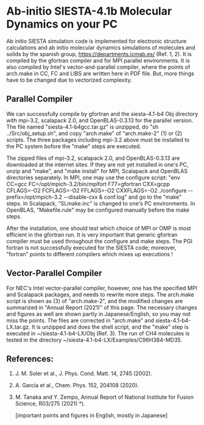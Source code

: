 # Ab-initio SIESTA-4.1b Molecular Dynamics on your PC #

Ab initio SIESTA simulation code is implemented for electronic structure calculations and ab initio molecular dynamics simulations of molecules and solids by the spanish group, https://departments.icmab.es/ (Ref. 1, 2). It is compiled by the gfortran compiler and for MPI parallel environments. It is also compiled by Intel's vector-and-parallel compiler, where the points of arch.make in CC, FC and LIBS are written here in PDF file. But, more things have to be changed due to vectorized complexity.

## Parallel Compiler ##

We can successfully compile by gfortran and the siesta-4.1-b4 Obj directory with mpi-3.2, scalapack 2.0, and OpenBLAS-0.3.13 for the parallel version. The file named "siesta-4.1-b4gcc.tar.gz" is unzipped, do "sh ../Src/obj_setup.sh", and copy "arch.make" of "arch.make-2" (1) or (2) scripts. The three packages including mpi-3.2 above must be installed to the PC system bofore the "make" steps are executed.

The zipped files of mpi-3.2, scalapack 2.0, and OpenBLAS-0.3.13 are downloaded at the internet sites. If they are not yet installed in one's PC, unzip and "make", and "make install" for MPI, Scalapack and OpenBLAS directories separately. 
In MPI, one may use the configure script: "env CC=gcc FC=/opt/mpich-3.2/bin/mpifort F77=gfortran CXX=gcpp CFLAGS=-O2 FCFLAGS=-O2 FFLAGS=-O2 CXXFLAGS=-O2 ./configure --prefix=/opt/mpich-3.2 --disable-cxx & conf.log" and go to the "make" steps. In Scalapack, "SLmake.inc" is changed to one's PC environments. In OpenBLAS, "Makefile.rule" may be configured manually before the make steps. 

After the installation, one should test which choice of MPI or OMP is most efficient in the gfortran run.
It is very important that generic gfortran compiler must be used throughout the configure and make steps. The PGI fortran is not successfully executed for the SIESTA code; moreover, "fortran" points to different compilers which mixes up executions !

## Vector-Parallel Compiler ##

For NEC's Intel vector-parallel compiler, however, one has the specified MPI and Scalapack packages, and needs to rewrite more steps. The arch.make script is shown as (3) of "arch.make-2", and the modified changes are summarized in "Annual Report (2021)" of this page. The necessary changes and figures as well are shown partly in Japanese/English, so you may not miss the points. The files are corrected in "arch.make" and siesta-4.1-b4-LX.tar.gz. It is unzipped and does the shell script, and the "make" step is executed in ~/siesta-4.1-b4-LX/Obj (Ref. 3).
The run of CH4 molecules is tested in the directory ~/siesta-4.1-b4-LX/Examples/C96H384-MD35.

## References: ##

1. J. M. Soler et al., J. Phys. Cond. Matt. 14, 2745 (2002).
2. A. García et al., Chem. Phys. 152, 204108 (2020).
3. M. Tanaka and Y. Zempo, Annual Report of National Institute for Fusion Science, R03/275 (2021) *).

   [important points and figures in English, mostly in Japanese]


